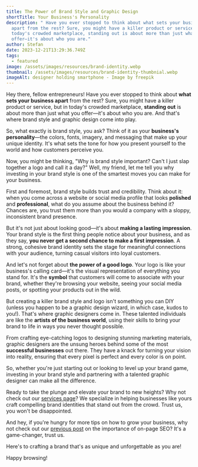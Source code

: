 ```yaml
---
title: The Power of Brand Style and Graphic Design
shortTitle: Your Business's Personality
description: " Have you ever stopped to think about what sets your business
  apart from the rest? Sure, you might have a killer product or service, but in
  today's crowded marketplace, standing out is about more than just what you
  offer—it's about who you are."
author: Stefan
date: 2023-12-21T13:29:36.749Z
tags:
  - featured
image: /assets/images/resources/brand-identity.webp
thumbnail: /assets/images/resources/brand-identity-thumbnial.webp
imageAlt: designer holding smartphone - Image by freepik
---
```

<!--StartFragment-->

Hey there, fellow entrepreneurs! Have you ever stopped to think about **what sets your business apart** from the rest? Sure, you might have a killer product or service, but in today's crowded marketplace, **standing out** is about more than just what you offer—it's about who you are. And that's where brand style and graphic design come into play.

So, what exactly is brand style, you ask? Think of it as your **business's personality**—the colors, fonts, imagery, and messaging that make up your unique identity. It's what sets the tone for how you present yourself to the world and how customers perceive you.

Now, you might be thinking, "Why is brand style important? Can't I just slap together a logo and call it a day?" Well, my friend, let me tell you why investing in your brand style is one of the smartest moves you can make for your business.

First and foremost, brand style builds trust and credibility. Think about it: when you come across a website or social media profile that looks **polished** and **professional**, what do you assume about the business behind it? Chances are, you trust them more than you would a company with a sloppy, inconsistent brand presence.

But it's not just about looking good—it's about **making a lasting impression**. Your brand style is the first thing people notice about your business, and as they say, **you never get a second chance to make a first impression**. A strong, cohesive brand identity sets the stage for meaningful connections with your audience, turning casual visitors into loyal customers.

And let's not forget about **the power of a good logo**. Your logo is like your business's calling card—it's the visual representation of everything you stand for. It's the **symbol** that customers will come to associate with your brand, whether they're browsing your website, seeing your social media posts, or spotting your products out in the wild.

But creating a killer brand style and logo isn't something you can DIY (unless you happen to be a graphic design wizard, in which case, kudos to you!). That's where graphic designers come in. These talented individuals are like the **artists of the business world**, using their skills to bring your brand to life in ways you never thought possible.

From crafting eye-catching logos to designing stunning marketing materials, graphic designers are the unsung heroes behind some of the most **successful businesses** out there. They have a knack for turning your vision into reality, ensuring that every pixel is perfect and every color is on point.

So, whether you're just starting out or looking to level up your brand game, investing in your brand style and partnering with a talented graphic designer can make all the difference.

Ready to take the plunge and elevate your brand to new heights? Why not check out our [services page](https://sxzar.com/services/)? We specialize in helping businesses like yours craft compelling brand identities that stand out from the crowd. Trust us, you won't be disappointed.

And hey, if you're hungry for more tips on how to grow your business, why not check out our [previous post](https://sxzar.com/resources/your-ticket-to-online-success/) on the importance of on-page SEO? It's a game-changer, trust us.

Here's to crafting a brand that's as unique and unforgettable as you are!

H﻿appy browsing!

<!--EndFragment-->